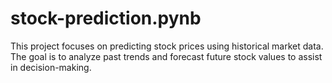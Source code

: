 # stock-prediction.pynb
This project focuses on predicting stock prices using historical market data. The goal is to analyze past trends and forecast future stock values to assist in decision-making.
